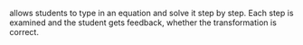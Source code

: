 allows students to type in an equation and solve it step by step. Each step is examined and the student gets feedback, whether the transformation is correct.
